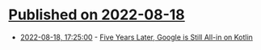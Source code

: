 # [Published on 2022-08-18](index.md)

* [2022-08-18, 17:25:00](https://tech.slashdot.org/story/22/08/18/1654204/five-years-later-google-is-still-all-in-on-kotlin?utm_source=rss1.0mainlinkanon&utm_medium=feed) - [Five Years Later, Google is Still All-in on Kotlin](https://tech.slashdot.org/story/22/08/18/1654204/five-years-later-google-is-still-all-in-on-kotlin?utm_source=rss1.0mainlinkanon&utm_medium=feed)
